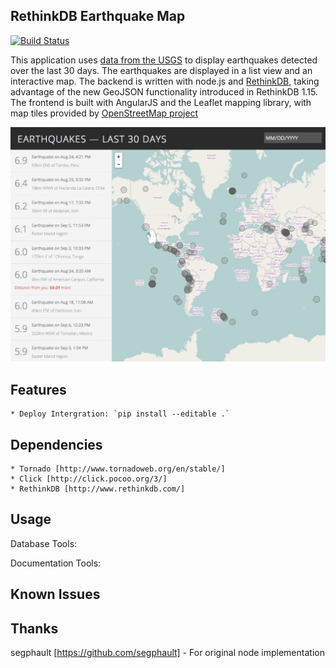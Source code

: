RethinkDB Earthquake Map
--------------

[![Build Status](https://api.shippable.com/projects/547485f8d46935d5fbbe8a30/badge?branchName=develop)](https://app.shippable.com/projects/547485f8d46935d5fbbe8a30/builds/latest)

This application uses [data from the USGS](http://earthquake.usgs.gov/earthquakes/feed/v1.0/) to display earthquakes detected over the last 30 days. The earthquakes are displayed in a list view and an interactive map. The backend is written with node.js and [RethinkDB](http://rethinkdb.com/), taking advantage of the new GeoJSON functionality introduced in RethinkDB 1.15. The frontend is built with AngularJS and the Leaflet mapping library, with map tiles provided by [OpenStreetMap project](http://www.openstreetmap.org/)

![Earthquake Map](/static/earthquake-map.png?raw=true)

Features
------------
    * Deploy Intergration: `pip install --editable .`


Dependencies
------------
    * Tornado [http://www.tornadoweb.org/en/stable/]
    * Click [http://click.pocoo.org/3/]
    * RethinkDB [http://www.rethinkdb.com/]


Usage
-----

Database Tools:


Documentation Tools:



Known Issues
------------


Thanks
------
segphault [https://github.com/segphault] - For original node implementation

